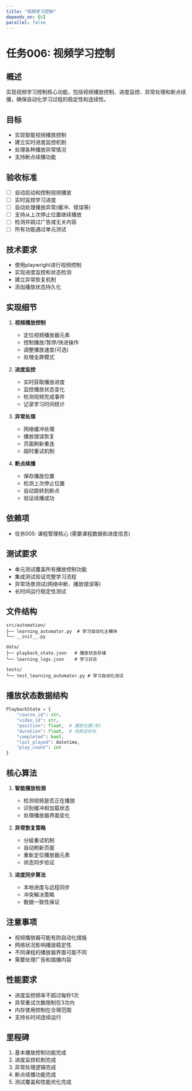 ```yaml
---
title: "视频学习控制"
depends_on: [6]
parallel: false
---
```


# 任务006: 视频学习控制

## 概述
实现视频学习控制核心功能，包括视频播放控制、进度监控、异常处理和断点续播，确保自动化学习过程的稳定性和连续性。

## 目标
- 实现智能视频播放控制
- 建立实时进度监控机制
- 处理各种播放异常情况
- 支持断点续播功能

## 验收标准
- [ ] 自动启动和控制视频播放
- [ ] 实时监控学习进度
- [ ] 自动处理播放异常(缓冲、错误等)
- [ ] 支持从上次停止位置继续播放
- [ ] 检测并跳过广告或无关内容
- [ ] 所有功能通过单元测试

## 技术要求
- 使用playwright进行视频控制
- 实现进度监控和状态检测
- 建立异常恢复机制
- 添加播放状态持久化

## 实现细节
1. **视频播放控制**
   - 定位视频播放器元素
   - 控制播放/暂停/快进操作
   - 调整播放速度(可选)
   - 处理全屏模式

2. **进度监控**
   - 实时获取播放进度
   - 监控播放状态变化
   - 检测视频完成事件
   - 记录学习时间统计

3. **异常处理**
   - 网络缓冲处理
   - 播放错误恢复
   - 页面刷新重连
   - 超时重试机制

4. **断点续播**
   - 保存播放位置
   - 检测上次停止位置
   - 自动跳转到断点
   - 验证续播成功

## 依赖项
- 任务005: 课程管理核心 (需要课程数据和进度信息)

## 测试要求
- 单元测试覆盖所有播放控制功能
- 集成测试验证完整学习流程
- 异常场景测试(网络中断、播放错误等)
- 长时间运行稳定性测试

## 文件结构
```
src/automation/
├── learning_automator.py  # 学习自动化主模块
└── __init__.py

data/
├── playback_state.json   # 播放状态存储
└── learning_logs.json    # 学习日志

tests/
└── test_learning_automator.py # 学习自动化测试
```

## 播放状态数据结构
```python
PlaybackState = {
    "course_id": str,
    "video_id": str,
    "position": float,  # 播放位置(秒)
    "duration": float,  # 视频总时长
    "completed": bool,
    "last_played": datetime,
    "play_count": int
}
```

## 核心算法
1. **智能播放检测**
   - 检测视频是否正在播放
   - 识别缓冲和加载状态
   - 处理播放器界面变化

2. **异常恢复策略**
   - 分级重试机制
   - 自动刷新页面
   - 重新定位播放器元素
   - 状态同步验证

3. **进度同步算法**
   - 本地进度与远程同步
   - 冲突解决策略
   - 数据一致性保证

## 注意事项
- 视频播放器可能有防自动化措施
- 网络状况影响播放稳定性
- 不同课程的播放器界面可能不同
- 需要处理广告和插播内容

## 性能要求
- 进度监控频率不超过每秒1次
- 异常重试次数限制在3次内
- 内存使用控制在合理范围
- 支持长时间连续运行

## 里程碑
1. 基本播放控制功能完成
2. 进度监控机制完成
3. 异常处理逻辑完成
4. 断点续播功能完成
5. 测试覆盖和性能优化完成